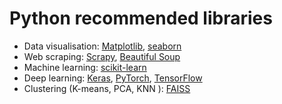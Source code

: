 # Python recommended libraries
* Data visualisation: [Matplotlib](https://matplotlib.org/), [seaborn](https://seaborn.pydata.org)
* Web scraping: [Scrapy](https://scrapy.org/), [Beautiful Soup](https://www.crummy.com/software/BeautifulSoup/)
* Machine learning: [scikit-learn](https://scikit-learn.org/)
* Deep learning: [Keras](https://keras.io/), [PyTorch](https://pytorch.org/), [TensorFlow](https://www.tensorflow.org/)
* Clustering (K-means, PCA, KNN ): [FAISS](https://github.com/facebookresearch/faiss)
